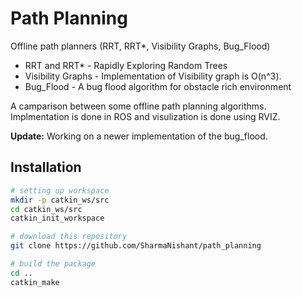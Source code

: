 # Path Planning

Offline path planners (RRT, RRT*, Visibility Graphs, Bug_Flood) 

* RRT and RRT* - Rapidly Exploring Random Trees
* Visibility Graphs - Implementation of Visibility graph is O(n^3).
* Bug_Flood - A bug flood algorithm for obstacle rich environment

A camparison between some offline path planning algorithms. Implmentation is done in ROS and visulization is done using RVIZ. 

**Update:** Working on a newer implementation of the bug_flood.  

## Installation

~~~ bash
# setting up workspace
mkdir -p catkin_ws/src
cd catkin_ws/src
catkin_init_workspace

# download this repository
git clone https://github.com/SharmaNishant/path_planning

# build the package
cd ..
catkin_make
~~~

